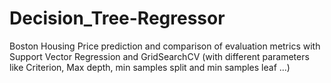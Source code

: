 # Decision_Tree-Regressor
Boston Housing Price prediction and comparison of evaluation metrics with Support Vector Regression and GridSearchCV (with different parameters like Criterion, Max depth, min samples split and min samples leaf ...) 
